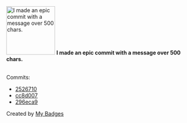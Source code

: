 <img src="https://my-badges.github.io/my-badges/epic-commit.png" alt="I made an epic commit with a message over 500 chars." title="I made an epic commit with a message over 500 chars." width="128">
<strong>I made an epic commit with a message over 500 chars.</strong>
<br><br>

Commits:

- <a href="https://github.com/Siddhant-K-code/ArchiFusion/commit/252671005585394d949ab00738e0d4c3a60efcc0">2526710</a>
- <a href="https://github.com/Siddhant-K-code/cleanup-gitpod-environments/commit/cc8d007151d4fdbe312295ad4d1116a4991c832c">cc8d007</a>
- <a href="https://github.com/Siddhant-K-code/openfga-cli/commit/296eca997b26d528e2a2adf9554f31e4d2b1e6dd">296eca9</a>


Created by <a href="https://github.com/my-badges/my-badges">My Badges</a>